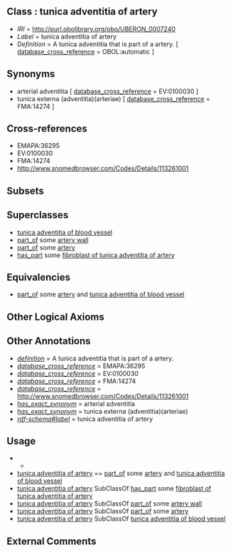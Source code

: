 
## Class : tunica adventitia of artery

 * *IRI* = http://purl.obolibrary.org/obo/UBERON_0007240
 * *Label* = tunica adventitia of artery
 * *Definition* = A tunica adventitia that is part of a artery. [ [database_cross_reference](../../ef/oboInOwl#hasDbXref.md) = OBOL:automatic ]

## Synonyms

 * arterial adventitia [ [database_cross_reference](../../ef/oboInOwl#hasDbXref.md) = EV:0100030 ]
 * tunica externa (adventitia)(arteriae) [ [database_cross_reference](../../ef/oboInOwl#hasDbXref.md) = FMA:14274 ]

## Cross-references

 * EMAPA:36295
 * EV:0100030
 * FMA:14274
 * http://www.snomedbrowser.com/Codes/Details/113261001

## Subsets


## Superclasses

 * [tunica adventitia of blood vessel](../../UBERON/34/UBERON_0005734.md)
 * [part_of](../../BFO/50/BFO_0000050.md) some [artery wall](../../UBERON/15/UBERON_0000415.md)
 * [part_of](../../BFO/50/BFO_0000050.md) some [artery](../../UBERON/37/UBERON_0001637.md)
 * [has_part](../../BFO/51/BFO_0000051.md) some [fibroblast of tunica adventitia of artery](../../CL/06/CL_1000306.md)

## Equivalencies

 * [part_of](../../BFO/50/BFO_0000050.md) some [artery](../../UBERON/37/UBERON_0001637.md) and [tunica adventitia of blood vessel](../../UBERON/34/UBERON_0005734.md)

## Other Logical Axioms


## Other Annotations

 * *[definition](../../IAO/15/IAO_0000115.md)* = A tunica adventitia that is part of a artery.
 * *[database_cross_reference](../../ef/oboInOwl#hasDbXref.md)* = EMAPA:36295
 * *[database_cross_reference](../../ef/oboInOwl#hasDbXref.md)* = EV:0100030
 * *[database_cross_reference](../../ef/oboInOwl#hasDbXref.md)* = FMA:14274
 * *[database_cross_reference](../../ef/oboInOwl#hasDbXref.md)* = http://www.snomedbrowser.com/Codes/Details/113261001
 * *[has_exact_synonym](../../ym/oboInOwl#hasExactSynonym.md)* = arterial adventitia
 * *[has_exact_synonym](../../ym/oboInOwl#hasExactSynonym.md)* = tunica externa (adventitia)(arteriae)
 * *[rdf-schema#label](../../el/rdf-schema#label.md)* = tunica adventitia of artery

## Usage

 * -
 * [tunica adventitia of artery](../../UBERON/40/UBERON_0007240.md) == [part_of](../../BFO/50/BFO_0000050.md) some [artery](../../UBERON/37/UBERON_0001637.md) and [tunica adventitia of blood vessel](../../UBERON/34/UBERON_0005734.md)
 * [tunica adventitia of artery](../../UBERON/40/UBERON_0007240.md) SubClassOf [has_part](../../BFO/51/BFO_0000051.md) some [fibroblast of tunica adventitia of artery](../../CL/06/CL_1000306.md)
 * [tunica adventitia of artery](../../UBERON/40/UBERON_0007240.md) SubClassOf [part_of](../../BFO/50/BFO_0000050.md) some [artery wall](../../UBERON/15/UBERON_0000415.md)
 * [tunica adventitia of artery](../../UBERON/40/UBERON_0007240.md) SubClassOf [part_of](../../BFO/50/BFO_0000050.md) some [artery](../../UBERON/37/UBERON_0001637.md)
 * [tunica adventitia of artery](../../UBERON/40/UBERON_0007240.md) SubClassOf [tunica adventitia of blood vessel](../../UBERON/34/UBERON_0005734.md)

## External Comments

